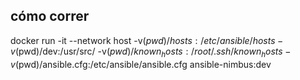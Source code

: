 ## cómo correr

docker run -it --network host -v$(pwd)/hosts:/etc/ansible/hosts -v$(pwd)/dev:/usr/src/ -v$(pwd)/known_hosts:/root/.ssh/known_hosts -v$(pwd)/ansible.cfg:/etc/ansible/ansible.cfg ansible-nimbus:dev 
